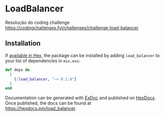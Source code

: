 # LoadBalancer

Resolução do coding challenge https://codingchallenges.fyi/challenges/challenge-load-balancer

## Installation

If [available in Hex](https://hex.pm/docs/publish), the package can be installed
by adding `load_balancer` to your list of dependencies in `mix.exs`:

```elixir
def deps do
  [
    {:load_balancer, "~> 0.1.0"}
  ]
end
```

Documentation can be generated with [ExDoc](https://github.com/elixir-lang/ex_doc)
and published on [HexDocs](https://hexdocs.pm). Once published, the docs can
be found at <https://hexdocs.pm/load_balancer>.


